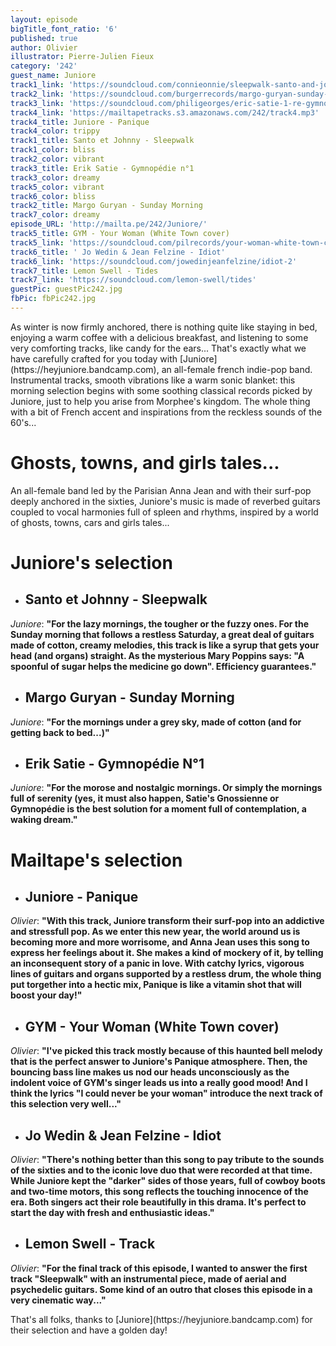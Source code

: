 ```yaml
---
layout: episode
bigTitle_font_ratio: '6'
published: true
author: Olivier
illustrator: Pierre-Julien Fieux
category: '242'
guest_name: Juniore
track1_link: 'https://soundcloud.com/connieonnie/sleepwalk-santo-and-johnny'
track2_link: 'https://soundcloud.com/burgerrecords/margo-guryan-sunday-morning-1'
track3_link: 'https://soundcloud.com/philigeorges/eric-satie-1-re-gymnop-die'
track4_link: 'https://mailtapetracks.s3.amazonaws.com/242/track4.mp3'
track4_title: Juniore - Panique
track4_color: trippy
track1_title: Santo et Johnny - Sleepwalk
track1_color: bliss
track2_color: vibrant
track3_title: Erik Satie - Gymnopédie n°1
track3_color: dreamy
track5_color: vibrant
track6_color: bliss
track2_title: Margo Guryan - Sunday Morning
track7_color: dreamy
episode_URL: 'http://mailta.pe/242/Juniore/'
track5_title: GYM - Your Woman (White Town cover)
track5_link: 'https://soundcloud.com/pilrecords/your-woman-white-town-cover-gym'
track6_title: ' Jo Wedin & Jean Felzine - Idiot'
track6_link: 'https://soundcloud.com/jowedinjeanfelzine/idiot-2'
track7_title: Lemon Swell - Tides
track7_link: 'https://soundcloud.com/lemon-swell/tides'
guestPic: guestPic242.jpg
fbPic: fbPic242.jpg
---
```

<p id="introduction">As winter is now firmly anchored, there is nothing quite like staying in bed, enjoying a warm coffee with a delicious breakfast, and listening to some very comforting tracks, like candy for the ears... That's exactly what we have carefully crafted for you today with [Juniore](https://heyjuniore.bandcamp.com), an all-female french indie-pop band. Instrumental tracks, smooth vibrations like a warm sonic blanket: this morning selection begins with some soothing classical records picked by Juniore, just to help you arise from Morphee's kingdom. The whole thing with a bit of French accent and inspirations from the reckless sounds of the 60's...
</p>


# Ghosts, towns, and girls tales...

An all-female band led by the Parisian Anna Jean and with their surf-pop deeply anchored in the sixties, Juniore's music is made of reverbed guitars coupled to vocal harmonies full of spleen and rhythms, inspired by a world of ghosts, towns, cars and girls tales...


# Juniore's selection

+ ## Santo et Johnny - Sleepwalk
_Juniore_: **"**For the lazy mornings, the tougher or the fuzzy ones. For the Sunday morning that follows a restless Saturday, a great deal of guitars made of cotton, creamy melodies, this track is like a syrup that gets your head (and organs) straight. As the mysterious Mary Poppins says: "A spoonful of sugar helps the medicine go down". Efficiency guarantees.**"**

+ ## Margo Guryan - Sunday Morning
_Juniore_: **"**For the mornings under a grey sky, made of cotton (and for getting back to bed...)**"**

+ ## Erik Satie - Gymnopédie N°1
_Juniore_: **"**For the morose and nostalgic mornings. Or simply the mornings full of serenity (yes, it must also happen, Satie's Gnossienne or Gymnopédie is the best solution for a moment full of contemplation, a waking dream.**"**


# Mailtape's selection

+ ## Juniore - Panique
_Olivier_: **"**With this track, Juniore transform their surf-pop into an addictive and stressfull pop. As we enter this new year, the world around us is becoming more and more worrisome, and Anna Jean uses this song to express her feelings about it. She makes a kind of mockery of it, by telling an inconsequent story of a panic in love. With catchy lyrics, vigorous lines of guitars and organs supported by a restless drum, the whole thing put torgether into a hectic mix, Panique is like a vitamin shot that will boost your day!**"**

+ ## GYM - Your Woman (White Town cover)
_Olivier_: **"**I've picked this track mostly because of this haunted bell melody that is the perfect answer to Juniore's Panique atmosphere. Then, the bouncing bass line makes us nod our heads unconsciously as the indolent voice of GYM's singer leads us into a really good mood! And I think the lyrics "I could never be your woman" introduce the next track of this selection very well...**"**

+ ## Jo Wedin & Jean Felzine - Idiot
_Olivier_: **"**There's nothing better than this song to pay tribute to the sounds of the sixties and to the iconic love duo that were recorded at that time. While Juniore kept the "darker" sides of those years, full of cowboy boots and two-time motors, this song reflects the touching innocence of the era. Both singers act their role beautifully in this drama. It's perfect to start the day with fresh and enthusiastic ideas.**"**

+ ## Lemon Swell - Track
_Olivier_: **"**For the final track of this episode, I wanted to answer the first track "Sleepwalk" with an instrumental piece, made of aerial and psychedelic guitars. Some kind of an outro that closes this episode in a very cinematic way...**"**

<p id="outroduction">That's all folks, thanks to [Juniore](https://heyjuniore.bandcamp.com) for their selection and have a golden day! </p>
